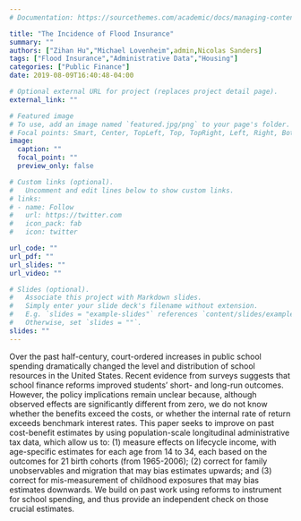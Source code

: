 ```yaml
---
# Documentation: https://sourcethemes.com/academic/docs/managing-content/

title: "The Incidence of Flood Insurance"
summary: ""
authors: ["Zihan Hu","Michael Lovenheim",admin,Nicolas Sanders]
tags: ["Flood Insurance","Administrative Data","Housing"]
categories: ["Public Finance"]
date: 2019-08-09T16:40:48-04:00

# Optional external URL for project (replaces project detail page).
external_link: ""

# Featured image
# To use, add an image named `featured.jpg/png` to your page's folder.
# Focal points: Smart, Center, TopLeft, Top, TopRight, Left, Right, BottomLeft, Bottom, BottomRight.
image:
  caption: ""
  focal_point: ""
  preview_only: false

# Custom links (optional).
#   Uncomment and edit lines below to show custom links.
# links:
# - name: Follow
#   url: https://twitter.com
#   icon_pack: fab
#   icon: twitter

url_code: ""
url_pdf: ""
url_slides: ""
url_video: ""

# Slides (optional).
#   Associate this project with Markdown slides.
#   Simply enter your slide deck's filename without extension.
#   E.g. `slides = "example-slides"` references `content/slides/example-slides.md`.
#   Otherwise, set `slides = ""`.
slides: ""
---
```

Over the past half-century, court-ordered increases in public school spending dramatically changed the level and distribution of school resources in the United States. Recent evidence from surveys suggests that school finance reforms improved students’ short- and long-run outcomes. However, the policy implications remain unclear because, although observed effects are significantly different from zero, we do not know whether the benefits exceed the costs, or whether the internal rate of return exceeds benchmark interest rates. This paper seeks to improve on past cost-benefit estimates by using population-scale longitudinal administrative tax data, which allow us to: (1) measure effects on lifecycle income, with age-specific estimates for each age from 14 to 34, each based on the outcomes for 21 birth cohorts (from 1965-2006); (2) correct for family unobservables and migration that may bias estimates upwards; and (3) correct for mis-measurement of childhood exposures that may bias estimates downwards. We build on past work using reforms to instrument for school spending, and thus provide an independent check on those crucial estimates.